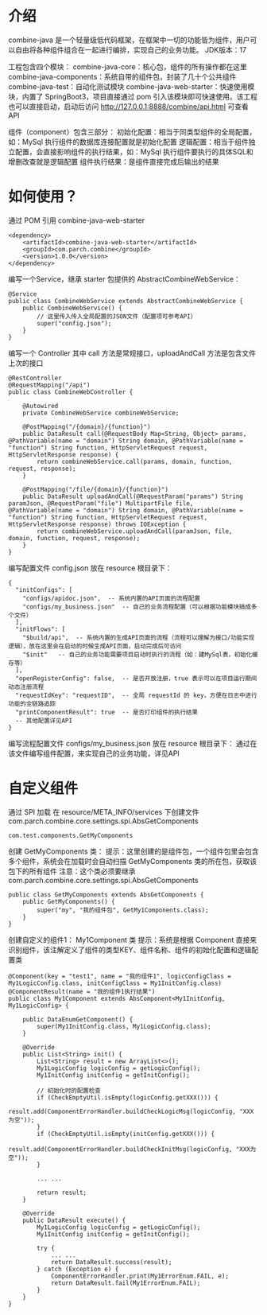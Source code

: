 # 介绍
combine-java 是一个轻量级低代码框架，在框架中一切的功能皆为组件，用户可以自由将各种组件组合在一起进行编排，实现自己的业务功能。
JDK版本：17

工程包含四个模块：
combine-java-core：核心包，组件的所有操作都在这里
combine-java-components：系统自带的组件包，封装了几十个公共组件
combine-java-test：自动化测试模块
combine-java-web-starter：快速使用模块，内置了 SpringBoot3，项目直接通过 pom 引入该模块即可快速使用。该工程也可以直接启动，启动后访问 http://127.0.0.1:8888/combine/api.html 可查看API

组件（component）包含三部分：
初始化配置：相当于同类型组件的全局配置，如：MySql 执行组件的数据库连接配置就是初始化配置
逻辑配置：相当于组件独立配置，会直接影响组件的执行结果，如：MySql 执行组件要执行的具体SQL和增删改查就是逻辑配置
组件执行结果：是组件直接完成后输出的结果

# 如何使用？
通过 POM 引用 combine-java-web-starter
```
<dependency>
    <artifactId>combine-java-web-starter</artifactId>
    <groupId>com.parch.combine</groupId>
    <version>1.0.0</version>
</dependency>
```

编写一个Service，继承 starter 包提供的 AbstractCombineWebService：
```
@Service
public class CombineWebService extends AbstractCombineWebService {
    public CombineWebService() {
        // 这里传入传入全局配置的JSON文件（配置项可参考API）
        super("config.json");
    }
}
```

编写一个 Controller
其中 call 方法是常规接口，uploadAndCall 方法是包含文件上次的接口
```
@RestController
@RequestMapping("/api")
public class CombineWebController {

    @Autowired
    private CombineWebService combineWebService;

    @PostMapping("/{domain}/{function}")
    public DataResult call(@RequestBody Map<String, Object> params, @PathVariable(name = "domain") String domain, @PathVariable(name = "function") String function, HttpServletRequest request, HttpServletResponse response) {
        return combineWebService.call(params, domain, function, request, response);
    }

    @PostMapping("/file/{domain}/{function}")
    public DataResult uploadAndCall(@RequestParam("params") String paramJson, @RequestParam("file") MultipartFile file, @PathVariable(name = "domain") String domain, @PathVariable(name = "function") String function, HttpServletRequest request, HttpServletResponse response) throws IOException {
        return combineWebService.uploadAndCall(paramJson, file, domain, function, request, response);
    }
}
```

编写配置文件 config.json 放在 resource 根目录下：
```
{
  "initConfigs": [
    "configs/apidoc.json",  -- 系统内置的API页面的流程配置
    "configs/my_business.json"  -- 自己的业务流程配置（可以根据功能模块搞成多个文件）
  ],
  "initFlows": [
    "$build/api",  -- 系统内置的生成API页面的流程（流程可以理解为接口/功能实现逻辑），放在这里会在启动的时候生成API页面，启动完成后可访问
    "$init"   -- 自己的业务功能需要项目启动时执行的流程（如：建MySql表，初始化缓存等）
  ],
  "openRegisterConfig": false,  -- 是否开放注册，true 表示可以在项目运行期间动态注册流程
  "requestIdKey": "requestID",  -- 全局 requestId 的 key，方便在日志中进行功能的全链路追踪
  "printComponentResult": true  -- 是否打印组件的执行结果
  -- 其他配置详见API
}
```

编写流程配置文件 configs/my_business.json 放在 resource 根目录下：
通过在该文件编写组件配置，来实现自己的业务功能，详见API

# 自定义组件
通过 SPI 加载
在 resource/META_INFO/services 下创建文件 com.parch.combine.core.settings.spi.AbsGetComponents
```
com.test.components.GetMyComponents
```

创建 GetMyComponents 类：
提示：这里创建的是组件包，一个组件包里会包含多个组件，系统会在加载时会自动扫描 GetMyComponents 类的所在包，获取该包下的所有组件
注意：这个类必须要继承 com.parch.combine.core.settings.spi.AbsGetComponents
```
public class GetMyComponents extends AbsGetComponents {
    public GetMyComponents() {
        super("my", "我的组件包", GetMy1Components.class);
    }
}
```

创建自定义的组件1： My1Component 类
提示：系统是根据 Component 直接来识别组件，该注解定义了组件的类型KEY、组件名称、组件的初始化配置和逻辑配置类
```
@Component(key = "test1", name = "我的组件1", logicConfigClass = My1LogicConfig.class, initConfigClass = My1InitConfig.class)
@ComponentResult(name = "我的组件1执行结果")
public class My1Component extends AbsComponent<My1InitConfig, My1LogicConfig> {

    public DataEnumGetComponent() {
        super(My1InitConfig.class, My1LogicConfig.class);
    }

    @Override
    public List<String> init() {
        List<String> result = new ArrayList<>();
        My1LogicConfig logicConfig = getLogicConfig();
        My1InitConfig initConfig = getInitConfig();

        // 初始化时的配置检查
        if (CheckEmptyUtil.isEmpty(logicConfig.getXXX())) {
            result.add(ComponentErrorHandler.buildCheckLogicMsg(logicConfig, "XXX为空"));
        }
        if (CheckEmptyUtil.isEmpty(initConfig.getXXX())) {
            result.add(ComponentErrorHandler.buildCheckInitMsg(logicConfig, "XXX为空"));
        }

        ... ...

        return result;
    }

    @Override
    public DataResult execute() {
        My1LogicConfig logicConfig = getLogicConfig();
        My1InitConfig initConfig = getInitConfig();

        try {
            ... ...
            return DataResult.success(result);
        } catch (Exception e) {
            ComponentErrorHandler.print(My1ErrorEnum.FAIL, e);
            return DataResult.fail(My1ErrorEnum.FAIL);
        }
    }
}
```



